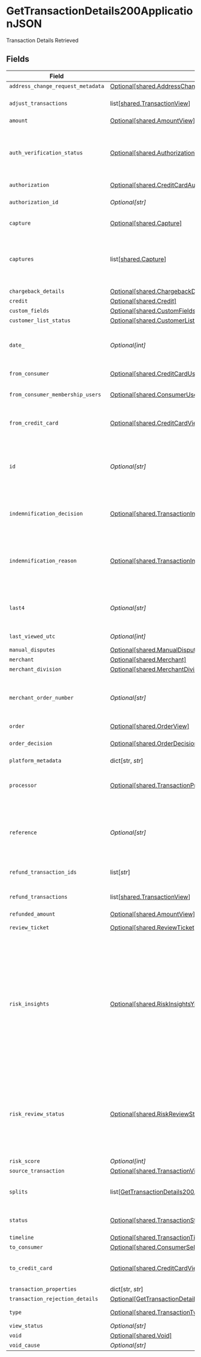 # GetTransactionDetails200ApplicationJSON

Transaction Details Retrieved



## Fields

| Field                                                                                                                                                                                                                                                                   | Type                                                                                                                                                                                                                                                                    | Required                                                                                                                                                                                                                                                                | Description                                                                                                                                                                                                                                                             | Example                                                                                                                                                                                                                                                                 |
| ----------------------------------------------------------------------------------------------------------------------------------------------------------------------------------------------------------------------------------------------------------------------- | ----------------------------------------------------------------------------------------------------------------------------------------------------------------------------------------------------------------------------------------------------------------------- | ----------------------------------------------------------------------------------------------------------------------------------------------------------------------------------------------------------------------------------------------------------------------- | ----------------------------------------------------------------------------------------------------------------------------------------------------------------------------------------------------------------------------------------------------------------------- | ----------------------------------------------------------------------------------------------------------------------------------------------------------------------------------------------------------------------------------------------------------------------- |
| `address_change_request_metadata`                                                                                                                                                                                                                                       | [Optional[shared.AddressChangeRequestMetadataView]](../../models/shared/addresschangerequestmetadataview.md)                                                                                                                                                            | :heavy_minus_sign:                                                                                                                                                                                                                                                      | N/A                                                                                                                                                                                                                                                                     |                                                                                                                                                                                                                                                                         |
| `adjust_transactions`                                                                                                                                                                                                                                                   | list[[shared.TransactionView](../../models/shared/transactionview.md)]                                                                                                                                                                                                  | :heavy_minus_sign:                                                                                                                                                                                                                                                      | **Nullable** for Transactions Details.<br/>                                                                                                                                                                                                                             |                                                                                                                                                                                                                                                                         |
| `amount`                                                                                                                                                                                                                                                                | [Optional[shared.AmountView]](../../models/shared/amountview.md)                                                                                                                                                                                                        | :heavy_minus_sign:                                                                                                                                                                                                                                                      | N/A                                                                                                                                                                                                                                                                     |                                                                                                                                                                                                                                                                         |
| `auth_verification_status`                                                                                                                                                                                                                                              | [Optional[shared.AuthorizationVerificationStatus]](../../models/shared/authorizationverificationstatus.md)                                                                                                                                                              | :heavy_minus_sign:                                                                                                                                                                                                                                                      | Used to track the status of micro-authorizations. **Nullable** for Transactions Details.                                                                                                                                                                                | new                                                                                                                                                                                                                                                                     |
| `authorization`                                                                                                                                                                                                                                                         | [Optional[shared.CreditCardAuthorizationView]](../../models/shared/creditcardauthorizationview.md)                                                                                                                                                                      | :heavy_minus_sign:                                                                                                                                                                                                                                                      | N/A                                                                                                                                                                                                                                                                     |                                                                                                                                                                                                                                                                         |
| `authorization_id`                                                                                                                                                                                                                                                      | *Optional[str]*                                                                                                                                                                                                                                                         | :heavy_minus_sign:                                                                                                                                                                                                                                                      | The authorization's id.                                                                                                                                                                                                                                                 | T1c3p4yBuVYJ9                                                                                                                                                                                                                                                           |
| `capture`                                                                                                                                                                                                                                                               | [Optional[shared.Capture]](../../models/shared/capture.md)                                                                                                                                                                                                              | :heavy_minus_sign:                                                                                                                                                                                                                                                      | Deprecated. Use `captures`.                                                                                                                                                                                                                                             |                                                                                                                                                                                                                                                                         |
| `captures`                                                                                                                                                                                                                                                              | list[[shared.Capture](../../models/shared/capture.md)]                                                                                                                                                                                                                  | :heavy_minus_sign:                                                                                                                                                                                                                                                      | All captures associated with the transaction. **Nullable** for Transactions Details.                                                                                                                                                                                    |                                                                                                                                                                                                                                                                         |
| `chargeback_details`                                                                                                                                                                                                                                                    | [Optional[shared.ChargebackDetails]](../../models/shared/chargebackdetails.md)                                                                                                                                                                                          | :heavy_minus_sign:                                                                                                                                                                                                                                                      | N/A                                                                                                                                                                                                                                                                     |                                                                                                                                                                                                                                                                         |
| `credit`                                                                                                                                                                                                                                                                | [Optional[shared.Credit]](../../models/shared/credit.md)                                                                                                                                                                                                                | :heavy_minus_sign:                                                                                                                                                                                                                                                      | N/A                                                                                                                                                                                                                                                                     |                                                                                                                                                                                                                                                                         |
| `custom_fields`                                                                                                                                                                                                                                                         | [Optional[shared.CustomFields]](../../models/shared/customfields.md)                                                                                                                                                                                                    | :heavy_minus_sign:                                                                                                                                                                                                                                                      | N/A                                                                                                                                                                                                                                                                     |                                                                                                                                                                                                                                                                         |
| `customer_list_status`                                                                                                                                                                                                                                                  | [Optional[shared.CustomerListStatus]](../../models/shared/customerliststatus.md)                                                                                                                                                                                        | :heavy_minus_sign:                                                                                                                                                                                                                                                      | N/A                                                                                                                                                                                                                                                                     |                                                                                                                                                                                                                                                                         |
| `date_`                                                                                                                                                                                                                                                                 | *Optional[int]*                                                                                                                                                                                                                                                         | :heavy_minus_sign:                                                                                                                                                                                                                                                      | Transaction date. **Nullable** for Transactions Details.                                                                                                                                                                                                                | 1615407159447                                                                                                                                                                                                                                                           |
| `from_consumer`                                                                                                                                                                                                                                                         | [Optional[shared.CreditCardUser]](../../models/shared/creditcarduser.md)                                                                                                                                                                                                | :heavy_minus_sign:                                                                                                                                                                                                                                                      | The credit card user.                                                                                                                                                                                                                                                   |                                                                                                                                                                                                                                                                         |
| `from_consumer_membership_users`                                                                                                                                                                                                                                        | [Optional[shared.ConsumerUserMembership]](../../models/shared/consumerusermembership.md)                                                                                                                                                                                | :heavy_minus_sign:                                                                                                                                                                                                                                                      | **Nullable** for Transactions Details.<br/>                                                                                                                                                                                                                             |                                                                                                                                                                                                                                                                         |
| `from_credit_card`                                                                                                                                                                                                                                                      | [Optional[shared.CreditCardView]](../../models/shared/creditcardview.md)                                                                                                                                                                                                | :heavy_minus_sign:                                                                                                                                                                                                                                                      | Contains details about the credit card transaction.                                                                                                                                                                                                                     |                                                                                                                                                                                                                                                                         |
| `id`                                                                                                                                                                                                                                                                    | *Optional[str]*                                                                                                                                                                                                                                                         | :heavy_minus_sign:                                                                                                                                                                                                                                                      | The unique ID associated with the transaction. **Nullable** for Transactions Details.                                                                                                                                                                                   | T1c3p4yBuVYJ9                                                                                                                                                                                                                                                           |
| `indemnification_decision`                                                                                                                                                                                                                                              | [Optional[shared.TransactionIndemnificationDecision]](../../models/shared/transactionindemnificationdecision.md)                                                                                                                                                        | :heavy_minus_sign:                                                                                                                                                                                                                                                      | Describes whether the transaction is indemnified by Bolt for fraud.<br/>                                                                                                                                                                                                | indemnified                                                                                                                                                                                                                                                             |
| `indemnification_reason`                                                                                                                                                                                                                                                | [Optional[shared.TransactionIndemnificationReason]](../../models/shared/transactionindemnificationreason.md)                                                                                                                                                            | :heavy_minus_sign:                                                                                                                                                                                                                                                      | Describes the reason that the transaction is or is not indemnified by Bolt for fraud.<br/>                                                                                                                                                                              | merchant_force_approved                                                                                                                                                                                                                                                 |
| `last4`                                                                                                                                                                                                                                                                 | *Optional[str]*                                                                                                                                                                                                                                                         | :heavy_minus_sign:                                                                                                                                                                                                                                                      | The card's last 4 digits. **Nullable** for Transactions Details.                                                                                                                                                                                                        | 4021                                                                                                                                                                                                                                                                    |
| `last_viewed_utc`                                                                                                                                                                                                                                                       | *Optional[int]*                                                                                                                                                                                                                                                         | :heavy_minus_sign:                                                                                                                                                                                                                                                      | The last view time as UTC.                                                                                                                                                                                                                                              | 1485997169003                                                                                                                                                                                                                                                           |
| `manual_disputes`                                                                                                                                                                                                                                                       | [Optional[shared.ManualDisputes]](../../models/shared/manualdisputes.md)                                                                                                                                                                                                | :heavy_minus_sign:                                                                                                                                                                                                                                                      | N/A                                                                                                                                                                                                                                                                     |                                                                                                                                                                                                                                                                         |
| `merchant`                                                                                                                                                                                                                                                              | [Optional[shared.Merchant]](../../models/shared/merchant.md)                                                                                                                                                                                                            | :heavy_minus_sign:                                                                                                                                                                                                                                                      | N/A                                                                                                                                                                                                                                                                     |                                                                                                                                                                                                                                                                         |
| `merchant_division`                                                                                                                                                                                                                                                     | [Optional[shared.MerchantDivision]](../../models/shared/merchantdivision.md)                                                                                                                                                                                            | :heavy_minus_sign:                                                                                                                                                                                                                                                      | N/A                                                                                                                                                                                                                                                                     |                                                                                                                                                                                                                                                                         |
| `merchant_order_number`                                                                                                                                                                                                                                                 | *Optional[str]*                                                                                                                                                                                                                                                         | :heavy_minus_sign:                                                                                                                                                                                                                                                      | The merchant's internal order number for this transaction.                                                                                                                                                                                                              | O-1234567                                                                                                                                                                                                                                                               |
| `order`                                                                                                                                                                                                                                                                 | [Optional[shared.OrderView]](../../models/shared/orderview.md)                                                                                                                                                                                                          | :heavy_minus_sign:                                                                                                                                                                                                                                                      | N/A                                                                                                                                                                                                                                                                     |                                                                                                                                                                                                                                                                         |
| `order_decision`                                                                                                                                                                                                                                                        | [Optional[shared.OrderDecision]](../../models/shared/orderdecision.md)                                                                                                                                                                                                  | :heavy_minus_sign:                                                                                                                                                                                                                                                      | Decision and score for an order.                                                                                                                                                                                                                                        |                                                                                                                                                                                                                                                                         |
| `platform_metadata`                                                                                                                                                                                                                                                     | dict[str, *str*]                                                                                                                                                                                                                                                        | :heavy_minus_sign:                                                                                                                                                                                                                                                      | N/A                                                                                                                                                                                                                                                                     |                                                                                                                                                                                                                                                                         |
| `processor`                                                                                                                                                                                                                                                             | [Optional[shared.TransactionProcessor]](../../models/shared/transactionprocessor.md)                                                                                                                                                                                    | :heavy_minus_sign:                                                                                                                                                                                                                                                      | The processor used. **Nullable** for Transactions Details.                                                                                                                                                                                                              | adyen_gateway                                                                                                                                                                                                                                                           |
| `reference`                                                                                                                                                                                                                                                             | *Optional[str]*                                                                                                                                                                                                                                                         | :heavy_minus_sign:                                                                                                                                                                                                                                                      | The transaction's 12-digit Bolt reference ID. **Nullable** for Transactions Details.                                                                                                                                                                                    | LBLJ-TWW7-R9VC                                                                                                                                                                                                                                                          |
| `refund_transaction_ids`                                                                                                                                                                                                                                                | list[*str*]                                                                                                                                                                                                                                                             | :heavy_minus_sign:                                                                                                                                                                                                                                                      | **Nullable** for Transactions Details.<br/>                                                                                                                                                                                                                             |                                                                                                                                                                                                                                                                         |
| `refund_transactions`                                                                                                                                                                                                                                                   | list[[shared.TransactionView](../../models/shared/transactionview.md)]                                                                                                                                                                                                  | :heavy_minus_sign:                                                                                                                                                                                                                                                      | **Nullable** for Transactions Details.<br/>                                                                                                                                                                                                                             |                                                                                                                                                                                                                                                                         |
| `refunded_amount`                                                                                                                                                                                                                                                       | [Optional[shared.AmountView]](../../models/shared/amountview.md)                                                                                                                                                                                                        | :heavy_minus_sign:                                                                                                                                                                                                                                                      | N/A                                                                                                                                                                                                                                                                     |                                                                                                                                                                                                                                                                         |
| `review_ticket`                                                                                                                                                                                                                                                         | [Optional[shared.ReviewTicket]](../../models/shared/reviewticket.md)                                                                                                                                                                                                    | :heavy_minus_sign:                                                                                                                                                                                                                                                      | Internal use only.                                                                                                                                                                                                                                                      |                                                                                                                                                                                                                                                                         |
| `risk_insights`                                                                                                                                                                                                                                                         | [Optional[shared.RiskInsightsYml]](../../models/shared/riskinsightsyml.md)                                                                                                                                                                                              | :heavy_minus_sign:                                                                                                                                                                                                                                                      | Displays fraud decisioning insights based on key factors. This information can either be forwarded via a `risk_insights` transaction webhook type or be polled by sending a `GET` request to Bolt's [transactions endpoint](/api-bolt/#operation/transaction-details).<br/> |                                                                                                                                                                                                                                                                         |
| `risk_review_status`                                                                                                                                                                                                                                                    | [Optional[shared.RiskReviewStatus]](../../models/shared/riskreviewstatus.md)                                                                                                                                                                                            | :heavy_minus_sign:                                                                                                                                                                                                                                                      | Describes the current Risk Review status. A transaction could be unreviewed, reviewed, or pending manual review by the Bolt team.                                                                                                                                       | reviewed                                                                                                                                                                                                                                                                |
| `risk_score`                                                                                                                                                                                                                                                            | *Optional[int]*                                                                                                                                                                                                                                                         | :heavy_minus_sign:                                                                                                                                                                                                                                                      | N/A                                                                                                                                                                                                                                                                     |                                                                                                                                                                                                                                                                         |
| `source_transaction`                                                                                                                                                                                                                                                    | [Optional[shared.TransactionView]](../../models/shared/transactionview.md)                                                                                                                                                                                              | :heavy_minus_sign:                                                                                                                                                                                                                                                      | N/A                                                                                                                                                                                                                                                                     |                                                                                                                                                                                                                                                                         |
| `splits`                                                                                                                                                                                                                                                                | list[[GetTransactionDetails200ApplicationJSONSplits](../../models/operations/gettransactiondetails200applicationjsonsplits.md)]                                                                                                                                         | :heavy_minus_sign:                                                                                                                                                                                                                                                      | A list of splits. **Nullable** for Transactions Details.                                                                                                                                                                                                                |                                                                                                                                                                                                                                                                         |
| `status`                                                                                                                                                                                                                                                                | [Optional[shared.TransactionStatus]](../../models/shared/transactionstatus.md)                                                                                                                                                                                          | :heavy_minus_sign:                                                                                                                                                                                                                                                      | The transaction's status.                                                                                                                                                                                                                                               | cancelled                                                                                                                                                                                                                                                               |
| `timeline`                                                                                                                                                                                                                                                              | [Optional[shared.TransactionTimelineView]](../../models/shared/transactiontimelineview.md)                                                                                                                                                                              | :heavy_minus_sign:                                                                                                                                                                                                                                                      | N/A                                                                                                                                                                                                                                                                     |                                                                                                                                                                                                                                                                         |
| `to_consumer`                                                                                                                                                                                                                                                           | [Optional[shared.ConsumerSelfView]](../../models/shared/consumerselfview.md)                                                                                                                                                                                            | :heavy_minus_sign:                                                                                                                                                                                                                                                      | N/A                                                                                                                                                                                                                                                                     |                                                                                                                                                                                                                                                                         |
| `to_credit_card`                                                                                                                                                                                                                                                        | [Optional[shared.CreditCardView]](../../models/shared/creditcardview.md)                                                                                                                                                                                                | :heavy_minus_sign:                                                                                                                                                                                                                                                      | Contains details about the credit card transaction.                                                                                                                                                                                                                     |                                                                                                                                                                                                                                                                         |
| `transaction_properties`                                                                                                                                                                                                                                                | dict[str, *str*]                                                                                                                                                                                                                                                        | :heavy_minus_sign:                                                                                                                                                                                                                                                      | N/A                                                                                                                                                                                                                                                                     |                                                                                                                                                                                                                                                                         |
| `transaction_rejection_details`                                                                                                                                                                                                                                         | [Optional[GetTransactionDetails200ApplicationJSONTransactionRejectionDetails]](../../models/operations/gettransactiondetails200applicationjsontransactionrejectiondetails.md)                                                                                           | :heavy_minus_sign:                                                                                                                                                                                                                                                      | N/A                                                                                                                                                                                                                                                                     |                                                                                                                                                                                                                                                                         |
| `type`                                                                                                                                                                                                                                                                  | [Optional[shared.TransactionType]](../../models/shared/transactiontype.md)                                                                                                                                                                                              | :heavy_minus_sign:                                                                                                                                                                                                                                                      | The type of transaction.                                                                                                                                                                                                                                                | cc_payment                                                                                                                                                                                                                                                              |
| `view_status`                                                                                                                                                                                                                                                           | *Optional[str]*                                                                                                                                                                                                                                                         | :heavy_minus_sign:                                                                                                                                                                                                                                                      | N/A                                                                                                                                                                                                                                                                     |                                                                                                                                                                                                                                                                         |
| `void`                                                                                                                                                                                                                                                                  | [Optional[shared.Void]](../../models/shared/void.md)                                                                                                                                                                                                                    | :heavy_minus_sign:                                                                                                                                                                                                                                                      | N/A                                                                                                                                                                                                                                                                     |                                                                                                                                                                                                                                                                         |
| `void_cause`                                                                                                                                                                                                                                                            | *Optional[str]*                                                                                                                                                                                                                                                         | :heavy_minus_sign:                                                                                                                                                                                                                                                      | N/A                                                                                                                                                                                                                                                                     |                                                                                                                                                                                                                                                                         |